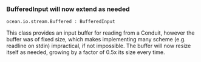### BufferedInput will now extend as needed

`ocean.io.stream.Buffered : BufferedInput`

This class provides an input buffer for reading from a Conduit,
however the buffer was of fixed size, which makes implementing many scheme
(e.g. readline on stdin) impractical, if not impossible.
The buffer will now resize itself as needed,
growing by a factor of 0.5x its size every time.